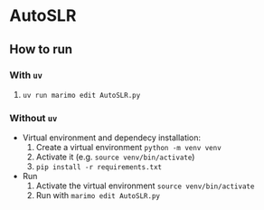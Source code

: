 # AutoSLR

## How to run

### With `uv`
1. `uv run marimo edit AutoSLR.py`

### Without `uv`
- Virtual environment and dependecy installation:
  1. Create a virtual environment `python -m venv venv`
  2. Activate it (e.g. `source venv/bin/activate`)
  3. `pip install -r requirements.txt`
- Run
  1. Activate the virtual environment `source venv/bin/activate`
  2. Run with `marimo edit AutoSLR.py`

